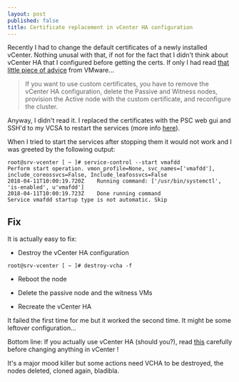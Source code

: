 ```yaml
---
layout: post
published: false
title: Certificate replacement in vCenter HA configuration
---
```

Recently I had to change the default certificates of a newly installed vCenter. Nothing unusal with that, if not for the fact that I didn't think about vCenter HA that I configured before getting the certs. If only I had read [that little piece of advice](https://docs.vmware.com/en/VMware-vSphere/6.5/com.vmware.vsphere.avail.doc/GUID-CDC20BD4-E0CE-45D9-B73B-9AA795DA5FDD.html) from VMware...

> If you want to use custom certificates, you have to remove the vCenter HA configuration, delete the Passive and Witness nodes, provision the Active node with the custom certificate, and reconfigure the cluster.

Anyway, I didn't read it. I replaced the certificates with the PSC web gui and SSH'd to my VCSA to restart the services (more info [here](https://docs.vmware.com/en/VMware-vSphere/6.5/com.vmware.psc.doc/GUID-15A4FD99-37E2-41E5-8A35-247B8FDB019D.html)).

When I tried to start the services after stopping them it would not work and I was greeted by the following output:

```
root@srv-vcenter [ ~ ]# service-control --start vmafdd
Perform start operation. vmon_profile=None, svc_names=['vmafdd'], include_coreossvcs=False, Include_leafossvcs=False
2018-04-11T10:00:19.720Z	Running command: ['/usr/bin/systemctl', 'is-enabled', u'vmafdd']
2018-04-11T10:00:19.723Z	Done running command
Service vmafdd startup type is not automatic. Skip
```

## Fix

It is actually easy to fix:

- Destroy the vCenter HA configuration

```
root@srv-vcenter [ ~ ]# destroy-vcha -f
```

- Reboot the node

- Delete the passive node and the witness VMs

- Recreate the vCenter HA

It failed the first time for me but it worked the second time. It might be some leftover configuration...

Bottom line: If you actually use vCenter HA (should you?), read [this](https://docs.vmware.com/en/VMware-vSphere/6.5/com.vmware.vsphere.avail.doc/GUID-DB14327B-B7A3-4FE4-9E49-C5B1F57F5454.html) carefully before changing anything in vCenter !

It's a major mood killer but some actions need VCHA to be destroyed, the nodes deleted, cloned again, bladibla. 